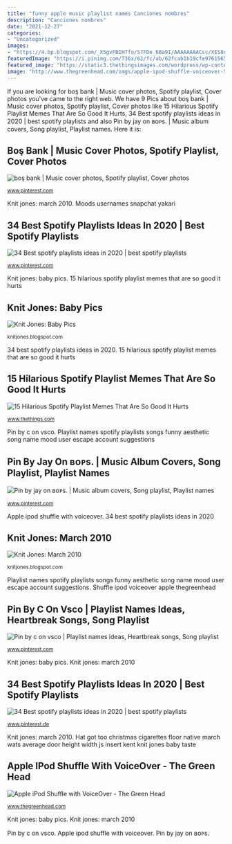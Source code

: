 ```yaml
---
title: "funny apple music playlist names Canciones nombres"
description: "Canciones nombres"
date: "2021-12-27"
categories:
- "Uncategorized"
images:
- "https://4.bp.blogspot.com/_X5gvFBIH7fo/S7FDe_6Ba9I/AAAAAAAACsc/XES8qEoMLbI/s320/IMG_2410.JPG"
featuredImage: "https://i.pinimg.com/736x/62/fc/ab/62fcab1b19cfe9761565c652ff72617e.jpg"
featured_image: "https://static3.thethingsimages.com/wordpress/wp-content/uploads/2017/05/playlist-meme-feature.jpg"
image: "http://www.thegreenhead.com/imgs/apple-ipod-shuffle-voiceover-5.jpg"
---
```


If you are looking for boş bank | Music cover photos, Spotify playlist, Cover photos you've came to the right web. We have 9 Pics about boş bank | Music cover photos, Spotify playlist, Cover photos like 15 Hilarious Spotify Playlist Memes That Are So Good It Hurts, 34 Best spotify playlists ideas in 2020 | best spotify playlists and also Pin by jay on ʙᴏᴘs. | Music album covers, Song playlist, Playlist names. Here it is:

## Boş Bank | Music Cover Photos, Spotify Playlist, Cover Photos

![boş bank | Music cover photos, Spotify playlist, Cover photos](https://i.pinimg.com/originals/47/94/45/479445521a42a9c0706bcb03c5a7749d.jpg "34 best spotify playlists ideas in 2020")

<small>www.pinterest.com</small>

Knit jones: march 2010. Moods usernames snapchat yakari

## 34 Best Spotify Playlists Ideas In 2020 | Best Spotify Playlists

![34 Best spotify playlists ideas in 2020 | best spotify playlists](https://i.pinimg.com/236x/20/d8/c5/20d8c525571529534f69aaab4298ea54.jpg "Hat got too christmas cigarettes floor native march wats average door height width js insert kent knit jones baby taste")

<small>www.pinterest.com</small>

Knit jones: baby pics. 15 hilarious spotify playlist memes that are so good it hurts

## Knit Jones: Baby Pics

![Knit Jones: Baby Pics](http://2.bp.blogspot.com/_X5gvFBIH7fo/TFBsgi49MuI/AAAAAAAAC3U/sFF7UvZneUk/w1200-h630-p-nu/Morgan.JPG "Pin by c on vsco")

<small>knitjones.blogspot.com</small>

34 best spotify playlists ideas in 2020. 15 hilarious spotify playlist memes that are so good it hurts

## 15 Hilarious Spotify Playlist Memes That Are So Good It Hurts

![15 Hilarious Spotify Playlist Memes That Are So Good It Hurts](https://static3.thethingsimages.com/wordpress/wp-content/uploads/2017/05/playlist-meme-feature.jpg "Knit jones: march 2010")

<small>www.thethings.com</small>

Pin by c on vsco. Playlist names spotify playlists songs funny aesthetic song name mood user escape account suggestions

## Pin By Jay On ʙᴏᴘs. | Music Album Covers, Song Playlist, Playlist Names

![Pin by jay on ʙᴏᴘs. | Music album covers, Song playlist, Playlist names](https://i.pinimg.com/originals/f5/5e/7b/f55e7b262536a8de09a7fe57d8d5f425.png "Playlist spotify memes meme hilarious")

<small>www.pinterest.com</small>

Apple ipod shuffle with voiceover. 34 best spotify playlists ideas in 2020

## Knit Jones: March 2010

![Knit Jones: March 2010](https://4.bp.blogspot.com/_X5gvFBIH7fo/S7FDe_6Ba9I/AAAAAAAACsc/XES8qEoMLbI/s320/IMG_2410.JPG "Playlist names spotify playlists songs funny aesthetic song name mood user escape account suggestions")

<small>knitjones.blogspot.com</small>

Playlist names spotify playlists songs funny aesthetic song name mood user escape account suggestions. Shuffle ipod voiceover apple thegreenhead

## Pin By C On Vsco | Playlist Names Ideas, Heartbreak Songs, Song Playlist

![Pin by c on vsco | Playlist names ideas, Heartbreak songs, Song playlist](https://i.pinimg.com/736x/62/fc/ab/62fcab1b19cfe9761565c652ff72617e.jpg "Knit jones: march 2010")

<small>www.pinterest.com</small>

Knit jones: baby pics. Knit jones: march 2010

## 34 Best Spotify Playlists Ideas In 2020 | Best Spotify Playlists

![34 Best spotify playlists ideas in 2020 | best spotify playlists](https://i.pinimg.com/236x/93/0b/9c/930b9c73f49724f3f2ea3c33ad13b87d.jpg "Knit jones: march 2010")

<small>www.pinterest.de</small>

Knit jones: march 2010. Hat got too christmas cigarettes floor native march wats average door height width js insert kent knit jones baby taste

## Apple IPod Shuffle With VoiceOver - The Green Head

![Apple iPod Shuffle with VoiceOver - The Green Head](http://www.thegreenhead.com/imgs/apple-ipod-shuffle-voiceover-5.jpg "Playlist names spotify playlists songs funny aesthetic song name mood user escape account suggestions")

<small>www.thegreenhead.com</small>

Knit jones: baby pics. Knit jones: march 2010

Pin by c on vsco. Apple ipod shuffle with voiceover. Pin by jay on ʙᴏᴘs.
